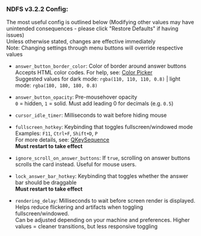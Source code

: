 ### NDFS v3.2.2 Config:
The most useful config is outlined below (Modifying other values may have unintended consequences - please click "Restore Defaults" if having issues)  
Unless otherwise stated, changes are effective immediately  
Note: Changing settings through menu buttons will override respective values  

-   `answer_button_border_color`: Color of border around answer buttons  
  Accepts HTML color codes. For help, see: [Color Picker](https://www.hexcolortool.com/#6e6e6e,0.8)  
  Suggested values for dark mode: `rgba(110, 110, 110, 0.8)` | light mode: `rgba(180, 180, 180, 0.8)` 

-   `answer_button_opacity`: Pre-mousehover opacity  
  `0` = hidden, `1` = solid. Must add leading 0 for decimals (e.g. `0.5`)

-   `cursor_idle_timer`: Milliseconds to wait before hiding mouse

-   `fullscreen_hotkey`: Keybinding that toggles fullscreen/windowed mode  
  Examples:  `F11`,  `Ctrl+F`,  `Shift+D`,  `P`  
  For more details, see: [QKeySequence](https://doc.qt.io/qtforpython/PySide2/QtGui/QKeySequence.html?highlight=qkeysequence#PySide2.QtGui.QKeySequence)  
  **Must restart to take effect**

-   `ignore_scroll_on_answer_buttons`: If `true`, scrolling on answer buttons scrolls the card instead. Useful for mouse users.

-   `lock_answer_bar_hotkey`: Keybinding that toggles whether the answer bar should be draggable  
  **Must restart to take effect**

-   `rendering_delay`: Milliseconds to wait before screen render is displayed. Helps reduce flickering and artifacts when toggling fullscreen/windowed.  
  Can be adjusted depending on your machine and preferences. Higher values = cleaner transitions, but less responsive toggling